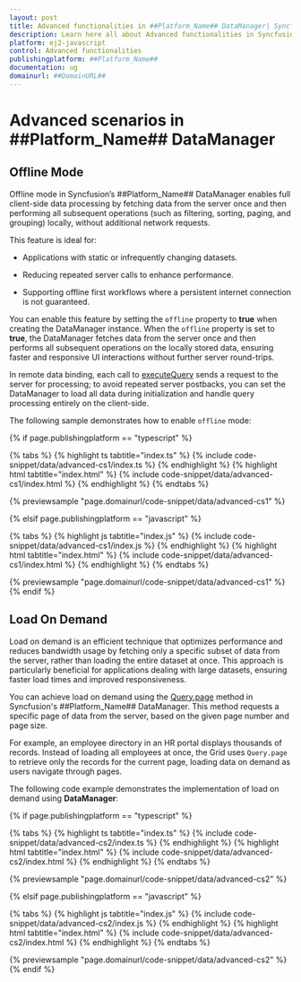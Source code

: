 ```yaml
---
layout: post
title: Advanced functionalities in ##Platform_Name## DataManager| Syncfusion
description: Learn here all about Advanced functionalities in Syncfusion ##Platform_Name## DataManager of Syncfusion Essential JS 2 and more.
platform: ej2-javascript
control: Advanced functionalities
publishingplatform: ##Platform_Name##
documentation: ug
domainurl: ##DomainURL##
---
```


# Advanced scenarios in ##Platform_Name## DataManager

## Offline Mode

Offline mode in Syncfusion’s ##Platform_Name## DataManager enables full client-side data processing by fetching data from the server once and then performing all subsequent operations (such as filtering, sorting, paging, and grouping) locally, without additional network requests.

This feature is ideal for:

* Applications with static or infrequently changing datasets.

* Reducing repeated server calls to enhance performance.

* Supporting offline first workflows where a persistent internet connection is not guaranteed.

You can enable this feature by setting the `offline` property to **true** when creating the DataManager instance. When the `offline` property is set to **true**, the DataManager fetches data from the server once and then performs all subsequent operations on the locally stored data, ensuring faster and responsive UI interactions without further server round-trips.

In remote data binding, each call to [executeQuery](../api/data/dataManager/#executequery) sends a request to the server for processing; to avoid repeated server postbacks, you can set the DataManager to load all data during initialization and handle query processing entirely on the client-side. 

The following sample demonstrates how to enable `offline` mode:

{% if page.publishingplatform == "typescript" %}

{% tabs %}
{% highlight ts tabtitle="index.ts" %}
{% include code-snippet/data/advanced-cs1/index.ts %}
{% endhighlight %}
{% highlight html tabtitle="index.html" %}
{% include code-snippet/data/advanced-cs1/index.html %}
{% endhighlight %}
{% endtabs %}
        
{% previewsample "page.domainurl/code-snippet/data/advanced-cs1" %}

{% elsif page.publishingplatform == "javascript" %}

{% tabs %}
{% highlight js tabtitle="index.js" %}
{% include code-snippet/data/advanced-cs1/index.js %}
{% endhighlight %}
{% highlight html tabtitle="index.html" %}
{% include code-snippet/data/advanced-cs1/index.html %}
{% endhighlight %}
{% endtabs %}

{% previewsample "page.domainurl/code-snippet/data/advanced-cs1" %}
{% endif %}

## Load On Demand

Load on demand is an efficient technique that optimizes performance and reduces bandwidth usage by fetching only a specific subset of data from the server, rather than loading the entire dataset at once. This approach is particularly beneficial for applications dealing with large datasets, ensuring faster load times and improved responsiveness.

You can achieve load on demand using the [Query.page](../api/data/query/#page) method in Syncfusion's ##Platform_Name## DataManager. This method requests a specific page of data from the server, based on the given page number and page size.

For example, an employee directory in an HR portal displays thousands of records. Instead of loading all employees at once, the Grid uses `Query.page` to retrieve only the records for the current page, loading data on demand as users navigate through pages.

The following code example demonstrates the implementation of load on demand using **DataManager**:

{% if page.publishingplatform == "typescript" %}

{% tabs %}
{% highlight ts tabtitle="index.ts" %}
{% include code-snippet/data/advanced-cs2/index.ts %}
{% endhighlight %}
{% highlight html tabtitle="index.html" %}
{% include code-snippet/data/advanced-cs2/index.html %}
{% endhighlight %}
{% endtabs %}
        
{% previewsample "page.domainurl/code-snippet/data/advanced-cs2" %}

{% elsif page.publishingplatform == "javascript" %}

{% tabs %}
{% highlight js tabtitle="index.js" %}
{% include code-snippet/data/advanced-cs2/index.js %}
{% endhighlight %}
{% highlight html tabtitle="index.html" %}
{% include code-snippet/data/advanced-cs2/index.html %}
{% endhighlight %}
{% endtabs %}

{% previewsample "page.domainurl/code-snippet/data/advanced-cs2" %}
{% endif %}
